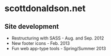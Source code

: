 # scottdonaldson.net

## Site development

* Restructuring with SASS - Aug. and Sep. 2012
* New footer icons - Feb. 2013
* Fun web app-type tools - Spring/Summer 2013